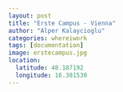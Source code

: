 ```yaml
---
layout: post
title: "Erste Campus - Vienna"
author: "Alper Kalaycioglu"
categories: whereiwork
tags: [documentation]
image: erstecampus.jpg
location:
  latitude: 48.187192
  longitude: 16.381530
---
```

